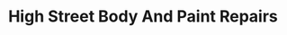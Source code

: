 ---
title: "High Street Body And Paint Repairs"
url: /bishop-auckland/high-street-body-and-paint-repairs/
shop: car repair
---